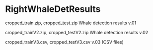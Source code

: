 # RightWhaleDetResults

cropped_train.zip, cropped_test.zip Whale detection results v.01

cropped_trainV2.zip, cropped_testV2.zip Whale detection results v.02

cropped_trainV3.csv, cropped_testV3.csv v.03 (CSV files)

